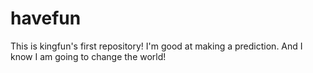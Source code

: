 # havefun
This is kingfun's first repository!
I'm good at making a prediction.
And I know I am going to change the world!
